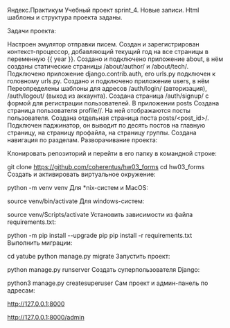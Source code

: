 Яндекс.Практикум
Учебный проект sprint_4. Новые записи.
Html шаблоны и структура проекта заданы.

Задачи проекта:

Настроен эмулятор отправки писем.
Cоздан и зарегистрирован контекст-процессор, добавляющий текущий год на все страницы в переменную {{ year }}.
Создано и подключено приложение about, в нём созданы статические страницы /about/author/ и /about/tech/.
Подключено приложение django.contrib.auth, его urls.py подключен к головному urls.py.
Создано и подключено приложение users, в нём Переопределены шаблоны для адресов /auth/login/ (авторизация), /auth/logout/ (выход из аккаунта).
Создана страница /auth/signup/ с формой для регистрации пользователей.
В приложении posts Создана страница пользователя profile/<username>/. На ней отображаются посты пользователя.
Создана отдельная страница поста posts/<post_id>/.
Подключен паджинатор, он выводит по десять постов на главную страницу, на страницу профайла, на страницу группы.
Создана навигация по разделам.
Разворачивание проекта:

Клонировать репозиторий и перейти в его папку в командной строке:

git clone https://github.com/coherentus/hw03_forms
cd hw03_forms
Cоздать и активировать виртуальное окружение:

python -m venv venv
Для *nix-систем и MacOS:

source venv/bin/activate
Для windows-систем:

source venv/Scripts/activate
Установить зависимости из файла requirements.txt:

python -m pip install --upgrade pip
pip install -r requirements.txt
Выполнить миграции:

cd yatube
python manage.py migrate
Запустить проект:

python manage.py runserver
Создать суперпользователя Django:

python3 manage.py createsuperuser
Сам проект и админ-панель по адресам:

http://127.0.0.1:8000

http://127.0.0.1:8000/admin
